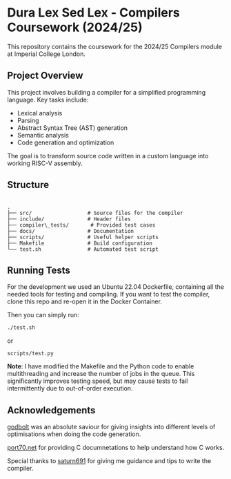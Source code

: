 # Dura Lex Sed Lex - Compilers Coursework (2024/25)

This repository contains the coursework for the 2024/25 Compilers module at Imperial College London.

## Project Overview

This project involves building a compiler for a simplified programming language. Key tasks include:

- Lexical analysis
- Parsing
- Abstract Syntax Tree (AST) generation
- Semantic analysis
- Code generation and optimization

The goal is to transform source code written in a custom language into working RISC-V assembly.

## Structure

```

.
├── src/                  # Source files for the compiler
├── include/              # Header files
├── compiler\_tests/       # Provided test cases
├── docs/                 # Documentation
├── scripts/              # Useful helper scripts
├── Makefile              # Build configuration
└── test.sh               # Automated test script

````

## Running Tests

For the development we used an Ubuntu 22.04 Dockerfile, containing all the needed tools for testing and compiling. If you want to test the compiler, clone this repo and re-open it in the Docker Container.

Then you can simply run:

```bash
./test.sh
```

or

```
scripts/test.py
```

**Note**: I have modified the Makefile and the Python code to enable multithreading and increase the number of jobs in the queue. This significantly improves testing speed, but may cause tests to fail intermittently due to out-of-order execution.

## Acknowledgements

[godbolt](https://godbolt.org/) was an absolute saviour for giving insights into different levels of optimisations when doing the code generation.

[port70.net](https://port70.net/~nsz/c/c99/n1256.html) for providing C documnetations to help understand how C works.

Special thanks to [saturn691](https://github.com/saturn691) for giving me guidance and tips to write the compiler.
